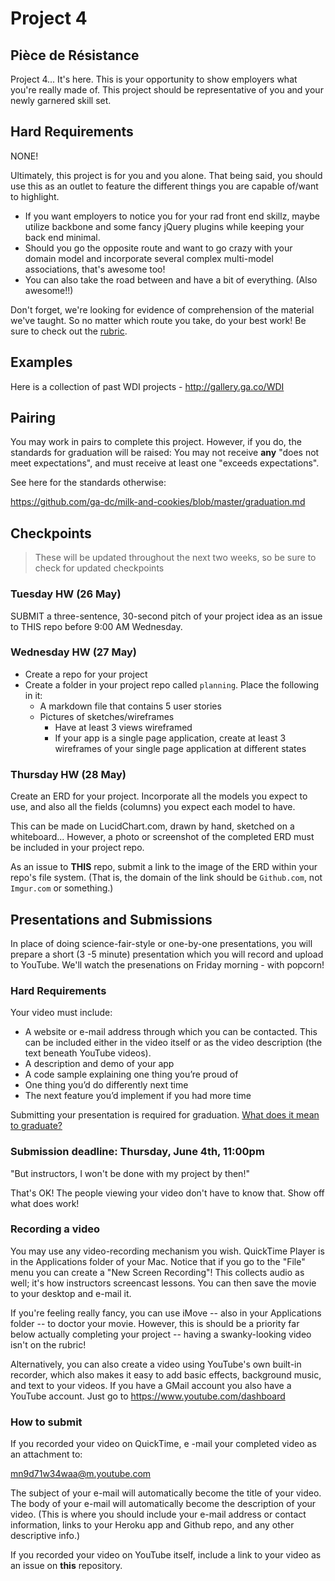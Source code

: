# Project 4

## Pièce de Résistance

Project 4... It's here. This is your opportunity to show employers what you're really made of. This project should be representative of you and your newly garnered skill set.

## Hard Requirements
NONE!

Ultimately, this project is for you and you alone. That being said, you should use this as an outlet to feature the different things you are capable of/want to highlight.
- If you want employers to notice you for your rad front end skillz, maybe utilize backbone and some fancy jQuery plugins while keeping your back end minimal.
- Should you go the opposite route and want to go crazy with your domain model and incorporate several complex multi-model associations, that's awesome too!
- You can also take the road between and have a bit of everything. (Also awesome!!)

Don't forget, we're looking for evidence of comprehension of the material we've taught. So no matter which route you take, do your best work! Be sure to check out the [rubric](/rubric.md).

## Examples

Here is a collection of past WDI projects - http://gallery.ga.co/WDI

## Pairing

You may work in pairs to complete this project. However, if you do, the standards for graduation will be raised: You may not receive **any** "does not meet expectations", and must receive at least one "exceeds expectations".

See here for the standards otherwise:

https://github.com/ga-dc/milk-and-cookies/blob/master/graduation.md

## Checkpoints
> These will be updated throughout the next two weeks, so be sure to check for updated checkpoints

### Tuesday HW (26 May)
SUBMIT a three-sentence, 30-second pitch of your project idea as an issue to THIS repo before 9:00 AM Wednesday.

### Wednesday HW (27 May)
- Create a repo for your project
- Create a folder in your project repo called `planning`. Place the following in it:
  - A markdown file that contains 5 user stories
  - Pictures of sketches/wireframes
    - Have at least 3 views wireframed
    - If your app is a single page application, create at least 3 wireframes of your single page application at different states

### Thursday HW (28 May)
Create an ERD for your project. Incorporate all the models you expect to use, and also all the fields (columns) you expect each model to have.

This can be made on LucidChart.com, drawn by hand, sketched on a whiteboard... However, a photo or screenshot of the completed ERD must be included in your project repo.

As an issue to **THIS** repo, submit a link to the image of the ERD within your repo's file system. (That is, the domain of the link should be `Github.com`, not `Imgur.com` or something.)

## Presentations and Submissions

In place of doing science-fair-style or one-by-one presentations, you will prepare a short (3 -5 minute) presentation which you will record and upload to YouTube. We'll watch the presenations on Friday morning - with popcorn!

### Hard Requirements
Your video must include:
- A website or e-mail address through which you can be contacted. This can be included either in the video itself or as the video description (the text beneath YouTube videos).
- A description and demo of your app
- A code sample explaining one thing you’re proud of
- One thing you’d do differently next time
- The next feature you’d implement if you had more time

Submitting your presentation is required for graduation. [What does it mean to graduate?](https://github.com/ga-dc/milk-and-cookies/blob/master/graduation.md)

### Submission deadline: Thursday, June 4th, 11:00pm

"But instructors, I won't be done with my project by then!"

That's OK! The people viewing your video don't have to know that. Show off what does work!

### Recording a video

You may use any video-recording mechanism you wish. QuickTime Player is in the Applications folder of your Mac. Notice that if you go to the "File" menu you can create a "New Screen Recording"! This collects audio as well; it's how instructors screencast lessons. You can then save the movie to your desktop and e-mail it.

If you're feeling really fancy, you can use iMove -- also in your Applications folder -- to doctor your movie. However, this is should be a priority far below actually completing your project -- having a swanky-looking video isn't on the rubric!

Alternatively, you can also create a video using YouTube's own built-in recorder, which also makes it easy to add basic effects, background music, and text to your videos. If you have a GMail account you also have a YouTube account. Just go to https://www.youtube.com/dashboard

### How to submit

If you recorded your video on QuickTime, e -mail your completed video as an attachment to:

mn9d71w34waa@m.youtube.com

The subject of your e-mail will automatically become the title of your video. The body of your e-mail will automatically become the description of your video. (This is where you should include your e-mail address or contact information, links to your Heroku app and Github repo, and any other descriptive info.)

If you recorded your video on YouTube itself, include a link to your video as an issue on **this** repository.
